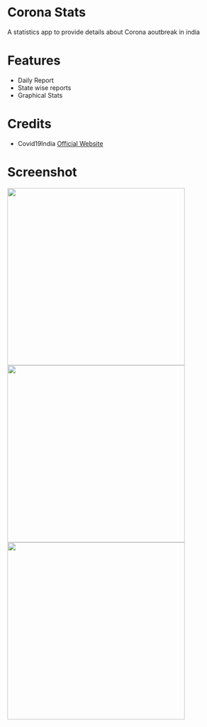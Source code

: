 # Corona Stats

A statistics app to provide details about Corona aoutbreak in india


# Features

* Daily Report
* State wise reports
* Graphical Stats

# Credits
*  Covid19India  [Official Website](https://www.covid19india.org/)

# Screenshot

<img src="https://i.imgur.com/TabVlQL.png" height="400"><img src="https://i.imgur.com/gm1rD2Y.png" height="400"><img src="https://i.imgur.com/3FWSq3f.png" height="400">


